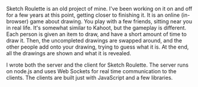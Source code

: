 Sketch Roulette is an old project of mine. I've been working on it on and off for a few years at this point, getting closer to finishing it. It is an online (in-browser) game about drawing. You play with a few friends, sitting near you in real life. It's somewhat similar to Kahoot, but the gameplay is different. Each person is given an item to draw, and have a short amount of time to draw it. Then, the uncompleted drawings are swapped around, and the other people add onto your drawing, trying to guess what it is. At the end, all the drawings are shown and what it is revealed.

I wrote both the server and the client for Sketch Roulette. The server runs on node.js and uses Web Sockets for real time communication to the clients. The clients are built just with JavaScript and a few libraries.
